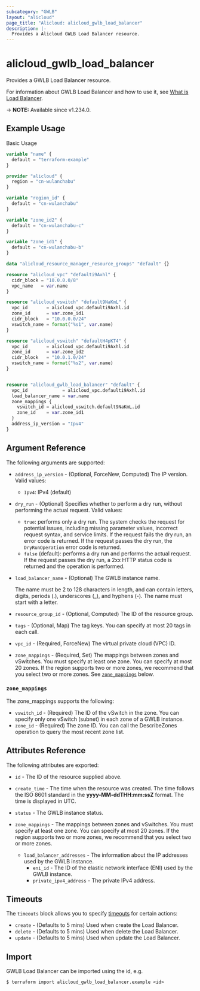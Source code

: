 ```yaml
---
subcategory: "GWLB"
layout: "alicloud"
page_title: "Alicloud: alicloud_gwlb_load_balancer"
description: |-
  Provides a Alicloud GWLB Load Balancer resource.
---
```


# alicloud_gwlb_load_balancer

Provides a GWLB Load Balancer resource.



For information about GWLB Load Balancer and how to use it, see [What is Load Balancer](https://www.alibabacloud.com/help/en/).

-> **NOTE:** Available since v1.234.0.

## Example Usage

Basic Usage

```terraform
variable "name" {
  default = "terraform-example"
}

provider "alicloud" {
  region = "cn-wulanchabu"
}

variable "region_id" {
  default = "cn-wulanchabu"
}

variable "zone_id2" {
  default = "cn-wulanchabu-c"
}

variable "zone_id1" {
  default = "cn-wulanchabu-b"
}

data "alicloud_resource_manager_resource_groups" "default" {}

resource "alicloud_vpc" "defaulti9Axhl" {
  cidr_block = "10.0.0.0/8"
  vpc_name   = var.name
}

resource "alicloud_vswitch" "default9NaKmL" {
  vpc_id       = alicloud_vpc.defaulti9Axhl.id
  zone_id      = var.zone_id1
  cidr_block   = "10.0.0.0/24"
  vswitch_name = format("%s1", var.name)
}

resource "alicloud_vswitch" "defaultH4pKT4" {
  vpc_id       = alicloud_vpc.defaulti9Axhl.id
  zone_id      = var.zone_id2
  cidr_block   = "10.0.1.0/24"
  vswitch_name = format("%s2", var.name)
}


resource "alicloud_gwlb_load_balancer" "default" {
  vpc_id             = alicloud_vpc.defaulti9Axhl.id
  load_balancer_name = var.name
  zone_mappings {
    vswitch_id = alicloud_vswitch.default9NaKmL.id
    zone_id    = var.zone_id1
  }
  address_ip_version = "Ipv4"
}
```

## Argument Reference

The following arguments are supported:
* `address_ip_version` - (Optional, ForceNew, Computed) The IP version. Valid values:

  - `Ipv4`: IPv4 (default)
* `dry_run` - (Optional) Specifies whether to perform a dry run, without performing the actual request. Valid values:

  - `true`: performs only a dry run. The system checks the request for potential issues, including missing parameter values, incorrect request syntax, and service limits. If the request fails the dry run, an error code is returned. If the request passes the dry run, the `DryRunOperation` error code is returned.
  - `false` (default): performs a dry run and performs the actual request. If the request passes the dry run, a 2xx HTTP status code is returned and the operation is performed.
* `load_balancer_name` - (Optional) The GWLB instance name.

  The name must be 2 to 128 characters in length, and can contain letters, digits, periods (.), underscores (\_), and hyphens (-). The name must start with a letter.
* `resource_group_id` - (Optional, Computed) The ID of the resource group.
* `tags` - (Optional, Map) The tag keys. You can specify at most 20 tags in each call.
* `vpc_id` - (Required, ForceNew) The virtual private cloud (VPC) ID.
* `zone_mappings` - (Required, Set) The mappings between zones and vSwitches. You must specify at least one zone. You can specify at most 20 zones. If the region supports two or more zones, we recommend that you select two or more zones. See [`zone_mappings`](#zone_mappings) below.

### `zone_mappings`

The zone_mappings supports the following:
* `vswitch_id` - (Required) The ID of the vSwitch in the zone. You can specify only one vSwitch (subnet) in each zone of a GWLB instance.
* `zone_id` - (Required) The zone ID. You can call the DescribeZones operation to query the most recent zone list.

## Attributes Reference

The following attributes are exported:
* `id` - The ID of the resource supplied above.
* `create_time` - The time when the resource was created. The time follows the ISO 8601 standard in the **yyyy-MM-ddTHH:mm:ssZ** format. The time is displayed in UTC.
* `status` - The GWLB instance status. 

* `zone_mappings` - The mappings between zones and vSwitches. You must specify at least one zone. You can specify at most 20 zones. If the region supports two or more zones, we recommend that you select two or more zones.
  * `load_balancer_addresses` - The information about the IP addresses used by the GWLB instance.
    * `eni_id` - The ID of the elastic network interface (ENI) used by the GWLB instance.
    * `private_ipv4_address` - The private IPv4 address.

## Timeouts

The `timeouts` block allows you to specify [timeouts](https://www.terraform.io/docs/configuration-0-11/resources.html#timeouts) for certain actions:
* `create` - (Defaults to 5 mins) Used when create the Load Balancer.
* `delete` - (Defaults to 5 mins) Used when delete the Load Balancer.
* `update` - (Defaults to 5 mins) Used when update the Load Balancer.

## Import

GWLB Load Balancer can be imported using the id, e.g.

```shell
$ terraform import alicloud_gwlb_load_balancer.example <id>
```